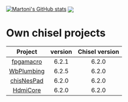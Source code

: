 [![Martoni's GitHub stats](https://github-readme-stats.vercel.app/api?username=Martoni)](https://github.com/Martoni/)
<img align="center" src="https://github-readme-stats.vercel.app/api/top-langs/?username=Martoni&layout=compact&hide_border=true&langs_count=10"/>

# Own chisel projects

| Project                                              | version | Chisel version |
|:----------------------------------------------------:|:-------:|:--------------:|
| [fpgamacro](https://github.com/Martoni/fpgamacro)    | 6.2.1   |     6.2.0      |
| [WbPlumbing](https://github.com/Martoni/WbPlumbing)  | 6.2.5   |     6.2.0      |
| [chisNesPad](https://github.com/Martoni/chisNesPad)  | 6.2.0   |     6.2.0      |
| [HdmiCore](https://github.com/Martoni/HdmiCore)      | 6.2.0   |     6.2.0      |
